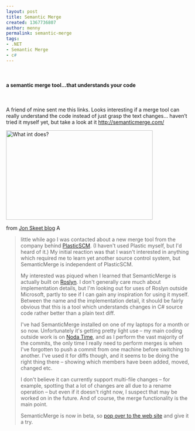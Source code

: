 ```yaml
---
layout: post
title: Semantic Merge
created: 1367736807
author: menny
permalink: semantic-merge
tags:
- .NET
- Semantic Merge
- c#
---
```

<p>&nbsp;</p>
<h4>
	a <strong>semantic</strong> merge tool...that <strong>understands</strong> your code</h4>
<p>&nbsp;</p>
<p>A friend of mine sent me this links. Looks interesting if a merge tool can really understand the code instead of just grasp the text changes&hellip; haven&rsquo;t tried it myself yet, but take a look at it <a href="http://semanticmerge.com/">http://semanticmerge.com/</a></p>
<p><img alt="What int does?" src="http://semanticmerge.com/assets/img/pictures/location.png" style="height: 244px; width: 400px;" /></p>
<p>from <a href="http://msmvps.com/blogs/jon_skeet/archive/2013/04/18/new-tool-to-play-with-semanticmerge.aspx?utm_source=feedburner&amp;utm_medium=feed&amp;utm_campaign=Feed%3A+JonSkeetCodingBlog+%28Jon+Skeet%27s+Coding+Blog%29&amp;utm_content=Google+Reader">Jon Skeet blog</a> A</p>
<blockquote>
	<p>little while ago I was contacted about a new merge tool from the company behind <a href="http://www.plasticscm.com/">PlasticSCM</a>. (I haven&#39;t used Plastic myself, but I&#39;d heard of it.) My initial reaction was that I wasn&#39;t interested in anything which required me to learn yet another source control system, but SemanticMerge is independent of PlasticSCM.</p>
	<p>My interested was piqued when I learned that SemanticMerge is actually built on <a href="http://en.wikipedia.org/wiki/Microsoft_Roslyn">Roslyn</a>. I don&#39;t generally care much about implementation details, but I&#39;m looking out for uses of Roslyn outside Microsoft, partly to see if I can gain any inspiration for using it myself. Between the name and the implementation detail, it should be fairly obvious that this is a tool which understands changes in C# source code rather better than a plain text diff.</p>
	<p>I&#39;ve had SemanticMerge installed on one of my laptops for a month or so now. Unfortunately it&#39;s getting pretty light use &ndash; my main coding outside work is on <a href="http://noda-time.googlecode.com/">Noda Time</a>, and as I perform the vast majority of the commits, the only time I really need to perform merges is when I&#39;ve forgotten to push a commit from one machine before switching to another. I&#39;ve used it for diffs though, and it seems to be doing the right thing there &ndash; showing which members have been added, moved, changed etc.</p>
	<p>I don&#39;t believe it can currently support multi-file changes &ndash; for example, spotting that a lot of changes are all due to a rename operation &ndash; but even if it doesn&#39;t right now, I suspect that may be worked on in the future. And of course, the merge functionality is the main point.</p>
	<p>SemanticMerge is now in beta, so <a href="http://semanticmerge.com/">pop over to the web site</a> and give it a try.</p>
</blockquote>
